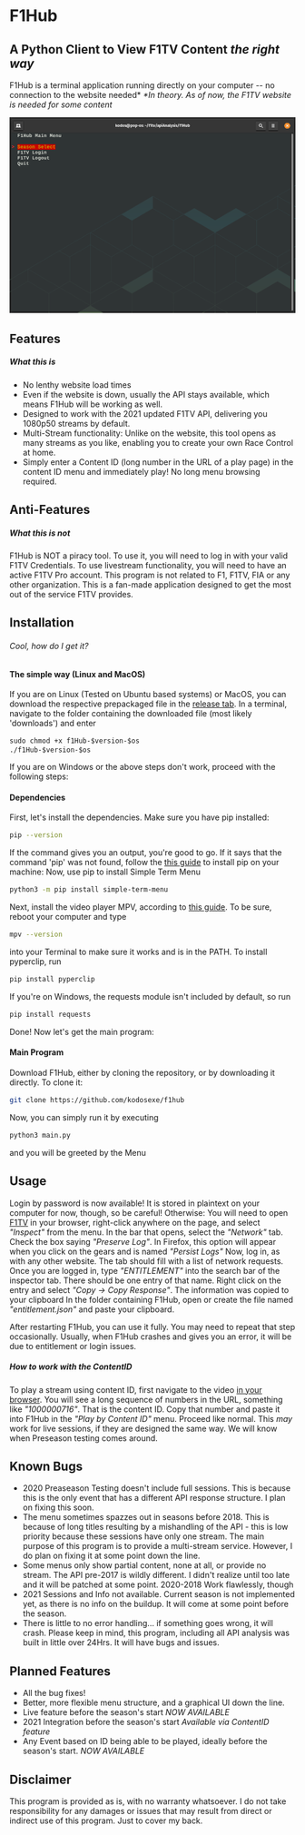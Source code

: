 # F1Hub
## A Python Client to View F1TV Content _the right way_



F1Hub is a terminal application running directly on your computer -- no connection to the website needed*
_*In theory. As of now, the F1TV website is needed for some content_

![alt text](https://github.com/kodosexe/f1hubmisc/blob/main/screenshot.png?raw=true)


## Features
##### _What this is_

- No lenthy website load times
- Even if the website is down, usually the API stays available, which means F1Hub will be working as well.
- Designed to work with the 2021 updated F1TV API, delivering you 1080p50 streams by default.
- Multi-Stream functionality: Unlike on the website, this tool opens as many streams as you like, enabling you to create your own Race Control at home.
- Simply enter a Content ID (long number in the URL of a play page) in the content ID menu and immediately play! No long menu browsing required.

## Anti-Features
##### _What this is not_
F1Hub is NOT a piracy tool. To use it, you will need to log in with your valid F1TV Credentials. To use livestream functionality, you will need to have an active F1TV Pro account.
This program is not related to F1, F1TV, FIA or any other organization. This is a fan-made application designed to get the most out of the service F1TV provides.

## Installation
###### _Cool, how do I get it?_
#### The simple way (Linux and MacOS)
If you are on Linux (Tested on Ubuntu based systems) or MacOS, you can download the respective prepackaged file in the [release tab]().
In a terminal, navigate to the folder containing the downloaded file (most likely 'downloads') and enter
```
sudo chmod +x f1Hub-$version-$os
./f1Hub-$version-$os
```

If you are on Windows or the above steps don't work, proceed with the following steps:
#### Dependencies
First, let's install the dependencies.
Make sure you have pip installed:
```sh
pip --version
```
If the command gives you an output, you're good to go. If it says that the command 'pip' was not found, follow the [this guide](https://pip.pypa.io/en/stable/installing/) to install pip on your machine:
Now, use pip to install Simple Term Menu
```sh
python3 -m pip install simple-term-menu
```
Next, install the video player MPV, according to [this guide](https://mpv.io/installation/). To be sure, reboot your computer and type
```sh
mpv --version
```
into your Terminal to make sure it works and is in the PATH.
To install pyperclip, run
```sh
pip install pyperclip
```
If you're on Windows, the requests module isn't included by default, so run
```sh
pip install requests
```
Done! Now let's get the main program:
#### Main Program
Download F1Hub, either by cloning the repository, or by downloading it directly. To clone it:
```sh
git clone https://github.com/kodosexe/f1hub
```
Now, you can simply run it by executing 
```sh
python3 main.py
```
and you will be greeted by the Menu

## Usage

Login by password is now available! It is stored in plaintext on your computer for now, though, so be careful!
Otherwise:
You will need to open [F1TV](f1tv.formula1.com) in your browser, right-click anywhere on the page, and select _"Inspect"_ from the menu.
In the bar that opens, select the _"Network"_ tab. Check the box saying _"Preserve Log"_. In Firefox, this option will appear when you click on the gears and is named _"Persist Logs"_
Now, log in, as with any other website. The tab should fill with a list of network requests. Once you are logged in, type _"ENTITLEMENT"_ into the search bar of the inspector tab. There should be one entry of that name. Right click on the entry and select _"Copy -> Copy Response"_. The information was copied to your clipboard
In the folder containing F1Hub, open or create the file named _"entitlement.json"_ and paste your clipboard.

After restarting F1Hub, you can use it fully. You may need to repeat that step occasionally. Usually, when F1Hub crashes and gives you an error, it will be due to entitlement or login issues.

##### How to work with the ContentID
To play a stream using content ID, first navigate to the video [in your browser](f1tv.formula1.com). You will see a long sequence of numbers in the URL, something like _"1000000716"_. That is the content ID. Copy that number and paste it into F1Hub in the _"Play by Content ID"_ menu. Proceed like normal.
This _may_ work for live sessions, if they are designed the same way. We will know when Preseason testing comes around.
## Known Bugs
 - 2020 Preaseason Testing doesn't include full sessions. This is because this is the only event that has a different API response structure. I plan on fixing this soon.
 - The menu sometimes spazzes out in seasons before 2018. This is because of long titles resulting by a mishandling of the API - this is low priority because these sessions have only one stream. The main purpose of this program is to provide a multi-stream service. However, I do plan on fixing it at some point down the line.
 - Some menus only show partial content, none at all, or provide no stream. The API pre-2017 is wildly different. I didn't realize until too late and it will be patched at some point. 2020-2018 Work flawlessly, though
 - 2021 Sessions and Info not available. Current season is not implemented yet, as there is no info on the buildup. It will come at some point before the season.
 - There is little to no error handling... if something goes wrong, it will crash. Please keep in mind, this program, including all API analysis was built in little over 24Hrs. It will have bugs and issues.

## Planned Features
- All the bug fixes!
- Better, more flexible menu structure, and a graphical UI down the line.
- Live feature before the season's start _NOW AVAILABLE_
- 2021 Integration before the season's start _Available via ContentID feature_
- Any Event based on ID being able to be played, ideally before the season's start. _NOW AVAILABLE_

## Disclaimer
This program is provided as is, with no warranty whatsoever. I do not take responsibility for any damages or issues that may result from direct or indirect use of this program. Just to cover my back.
